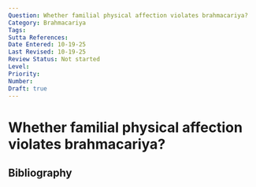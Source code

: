 ```yaml
---
Question: Whether familial physical affection violates brahmacariya?
Category: Brahmacariya
Tags: 
Sutta References: 
Date Entered: 10-19-25
Last Revised: 10-19-25
Review Status: Not started
Level: 
Priority: 
Number: 
Draft: true
---
```


# Whether familial physical affection violates brahmacariya?

## Bibliography

<!-- 

Notes:



-->